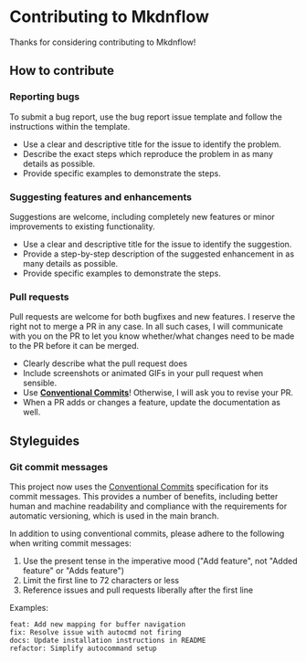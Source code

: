 # Contributing to Mkdnflow

Thanks for considering contributing to Mkdnflow!

## How to contribute

### Reporting bugs

To submit a bug report, use the bug report issue template and follow the instructions within the template.

* Use a clear and descriptive title for the issue to identify the problem.
* Describe the exact steps which reproduce the problem in as many details as possible.
* Provide specific examples to demonstrate the steps.

### Suggesting features and enhancements

Suggestions are welcome, including completely new features or minor improvements to existing functionality.

* Use a clear and descriptive title for the issue to identify the suggestion.
* Provide a step-by-step description of the suggested enhancement in as many details as possible.
* Provide specific examples to demonstrate the steps.

### Pull requests

Pull requests are welcome for both bugfixes and new features. I reserve the right not to merge a PR in any case. In all such cases, I will communicate with you on the PR to let you know whether/what changes need to be made to the PR before it can be merged.

* Clearly describe what the pull request does
* Include screenshots or animated GIFs in your pull request when sensible.
* Use [**Conventional Commits**](https://www.conventionalcommits.org/)! Otherwise, I will ask you to revise your PR.
* When a PR adds or changes a feature, update the documentation as well.

## Styleguides

### Git commit messages

This project now uses the [Conventional Commits](https://www.conventionalcommits.org/) specification for its commit messages. This provides a number of benefits, including better human and machine readability and compliance with the requirements for automatic versioning, which is used in the main branch.

In addition to using conventional commits, please adhere to the following when writing commit messages:

1. Use the present tense in the imperative mood ("Add feature", not "Added feature" or "Adds feature")
2. Limit the first line to 72 characters or less
3. Reference issues and pull requests liberally after the first line

Examples:

```
feat: Add new mapping for buffer navigation
fix: Resolve issue with autocmd not firing
docs: Update installation instructions in README
refactor: Simplify autocommand setup
```
